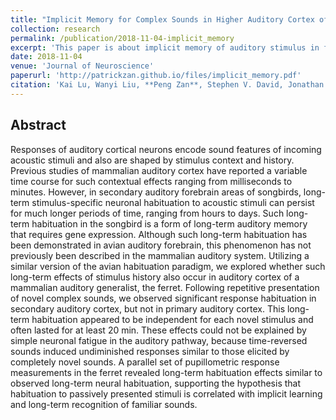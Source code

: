```yaml
---
title: "Implicit Memory for Complex Sounds in Higher Auditory Cortex of the Ferret"
collection: research
permalink: /publication/2018-11-04-implicit_memory
excerpt: 'This paper is about implicit memory of auditory stimulus in ferret auditory cortex.'
date: 2018-11-04
venue: 'Journal of Neuroscience'
paperurl: 'http://patrickzan.github.io/files/implicit_memory.pdf'
citation: 'Kai Lu, Wanyi Liu, **Peng Zan**, Stephen V. David, Jonathan B Fritz, and Shihab A. Shamma. (2018). &quot;Implicit Memory for Complex Sounds in Higher Auditory Cortex of the Ferret.&quot; <i>Journal of Neuroscience</i>. 38(46):9955–9966.'
---
```


Abstract
------
Responses of auditory cortical neurons encode sound features of incoming acoustic stimuli and also are shaped by stimulus context and history. Previous studies of mammalian auditory cortex have reported a variable time course for such contextual effects ranging from milliseconds to minutes. However, in secondary auditory forebrain areas of songbirds, long-term stimulus-specific neuronal habituation to acoustic stimuli can persist for much longer periods of time, ranging from hours to days. Such long-term habituation in the songbird is a form of long-term auditory memory that requires gene expression. Although such long-term habituation has been demonstrated in avian auditory forebrain, this phenomenon has not previously been described in the mammalian auditory system. Utilizing a similar version of the avian habituation paradigm, we explored whether such long-term effects of stimulus history also occur in auditory cortex of a mammalian auditory generalist, the ferret. Following repetitive presentation of novel complex sounds, we observed significant response habituation in secondary auditory cortex, but not in primary auditory cortex. This long-term habituation appeared to be independent for each novel stimulus and often lasted for at least 20 min. These effects could not be explained by simple neuronal fatigue in the auditory pathway, because time-reversed sounds induced undiminished responses similar to those elicited by completely novel sounds. A parallel set of pupillometric response measurements in the ferret revealed long-term habituation effects similar to observed long-term neural habituation, supporting the hypothesis that habituation to passively presented stimuli is correlated with implicit learning and long-term recognition of familiar sounds.

<!-- Publication
------
Kai Lu, Wanyi Liu, **Peng Zan**, Stephen V. David, Jonathan B Fritz, and Shihab A. Shamma. (2018). &quot;Implicit Memory for Complex Sounds in Higher Auditory Cortex of the Ferret.&quot; <i>Journal of Neuroscience</i>. 38(46):9955–9966. [Download Paper](http://patrickzan.github.io/files/implicit_memory.pdf) -->

